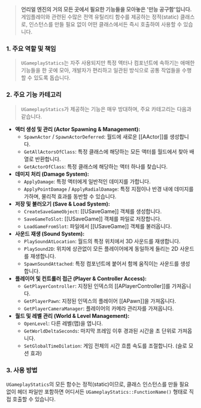 ---
---
> **언리얼 엔진의 거의 모든 곳에서 필요한 기능들을 모아놓은 '만능 공구함'입니다.** 게임플레이와 관련된 수많은 전역 유틸리티 함수를 제공하는 정적(static) 클래스로, 인스턴스를 만들 필요 없이 어떤 클래스에서든 즉시 호출하여 사용할 수 있습니다.

### **1. 주요 역할 및 책임**
> `UGameplayStatics`는 자주 사용되지만 특정 액터나 컴포넌트에 속하기는 애매한 기능들을 한 곳에 모아, 개발자가 편리하고 일관된 방식으로 공통 작업들을 수행할 수 있도록 돕습니다.

### **2. 주요 기능 카테고리**
> `UGameplayStatics`가 제공하는 기능은 매우 방대하며, 주요 카테고리는 다음과 같습니다.
* **액터 생성 및 관리 (Actor Spawning & Management):**
    * `SpawnActor` / `SpawnActorDeferred`: 월드에 새로운 [[AActor]]를 생성합니다.
    * `GetAllActorsOfClass`: 특정 클래스에 해당하는 모든 액터를 월드에서 찾아 배열로 반환합니다.
    * `GetActorOfClass`: 특정 클래스에 해당하는 액터 하나를 찾습니다.
* **데미지 처리 (Damage System):**
    * `ApplyDamage`: 특정 액터에게 일반적인 데미지를 가합니다.
    * `ApplyPointDamage` / `ApplyRadialDamage`: 특정 지점이나 반경 내에 데미지를 가하며, 물리적 효과를 동반할 수 있습니다.
* **저장 및 불러오기 (Save & Load System):**
    * `CreateSaveGameObject`: [[USaveGame]] 객체를 생성합니다.
    * `SaveGameToSlot`: [[USaveGame]] 객체를 파일로 저장합니다.
    * `LoadGameFromSlot`: 파일에서 [[USaveGame]] 객체를 불러옵니다.
* **사운드 재생 (Sound System):**
    * `PlaySoundAtLocation`: 월드의 특정 위치에서 3D 사운드를 재생합니다.
    * `PlaySound2D`: 위치에 상관없이 모든 플레이어에게 동일하게 들리는 2D 사운드를 재생합니다.
    * `SpawnSoundAttached`: 특정 컴포넌트에 붙어서 함께 움직이는 사운드를 생성합니다.
* **플레이어 및 컨트롤러 접근 (Player & Controller Access):**
    * `GetPlayerController`: 지정된 인덱스의 [[APlayerController]]를 가져옵니다.
    * `GetPlayerPawn`: 지정된 인덱스의 플레이어 [[APawn]]을 가져옵니다.
    * `GetPlayerCameraManager`: 플레이어의 카메라 관리자를 가져옵니다.
* **월드 및 레벨 관리 (World & Level Management):**
    * `OpenLevel`: 다른 레벨(맵)을 엽니다.
    * `GetWorldDeltaSeconds`: 마지막 프레임 이후 경과된 시간을 초 단위로 가져옵니다.
    * `SetGlobalTimeDilation`: 게임 전체의 시간 흐름 속도를 조절합니다. (슬로 모션 효과)

### **3. 사용 방법**
`UGameplayStatics`의 모든 함수는 정적(static)이므로, 클래스 인스턴스를 만들 필요 없이 헤더 파일만 포함하면 어디서든 `UGameplayStatics::FunctionName()` 형태로 직접 호출할 수 있습니다.